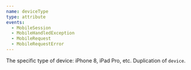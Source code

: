 ```yaml
---
name: deviceType
type: attribute
events:
  - MobileSession
  - MobileHandledException
  - MobileRequest
  - MobileRequestError
---
```


The specific type of device: iPhone 8, iPad Pro, etc. Duplication of `device`.